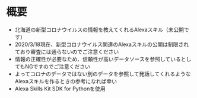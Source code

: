 # 概要
- 北海道の新型コロナウイルスの情報を教えてくれるAlexaスキル（未公開です）
- 2020/3/18現在、新型コロナウイルス関連のAlexaスキルの公開は制限されており審査には通らないのでご注意ください
- 情報の正確性が必要なため、信頼性が高いデータソースを参照しているとしてもNGですのでご注意ください
- よってコロナのデータではない別のデータを参照して発話してくれるようなAlexaスキルを作るときの参考になれば幸い
- Alexa Skills Kit SDK for Pythonを使用
